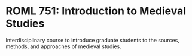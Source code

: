 # ROML 751: Introduction to Medieval Studies

Interdisciplinary course to introduce graduate students to the sources, methods, and approaches of medieval studies.